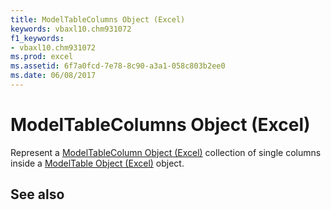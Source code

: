 ```yaml
---
title: ModelTableColumns Object (Excel)
keywords: vbaxl10.chm931072
f1_keywords:
- vbaxl10.chm931072
ms.prod: excel
ms.assetid: 6f7a0fcd-7e78-8c90-a3a1-058c803b2ee0
ms.date: 06/08/2017
---
```



# ModelTableColumns Object (Excel)

Represent a [ModelTableColumn Object (Excel)](Excel.modeltablecolumn.md) collection of single columns inside a [ModelTable Object (Excel)](Excel.modeltable.md) object.


## See also



